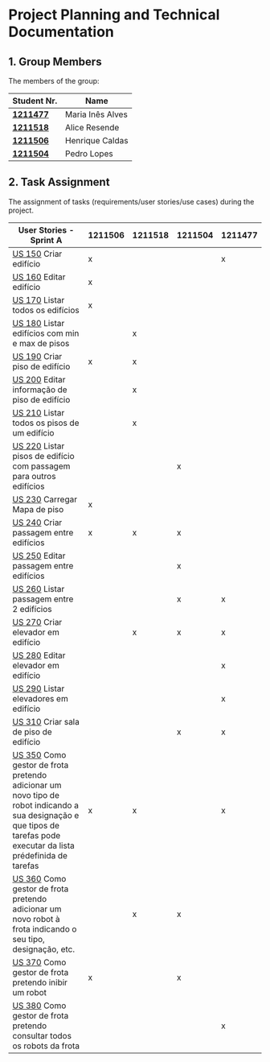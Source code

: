 # Project Planning and Technical Documentation

## 1. Group Members

The members of the group:

| Student Nr.	                     | Name			          |
|----------------------------------|------------------|
| **[1211477](1211477/readme.md)** | Maria Inês Alves |
| **[1211518](1211518/readme.md)** | Alice Resende    |
| **[1211506](1211518/readme.md)** | Henrique Caldas  |
| **[1211504](1211518/readme.md)** | Pedro Lopes      |

## 2. Task Assignment

The assignment of tasks (requirements/user stories/use cases) during the project.

| User Stories	 - Sprint A                                                                                                                                                                                  | 1211506 | 1211518 | 1211504 | 1211477 |
|-----------------------------------------------------------------------------------------------------------------------------------------------------------------------------------------------------------|---------|--------|--------|---------|
| [US 150](wiki/UserStories/US150/readme.md)  Criar edifício                                                                                                                                                | x       |        |        | x       |
| [US 160](wiki/UserStories/US160/readme.md)  Editar edifício                                                                                                                                               | x       |        |        |         |
| [US 170](wiki/UserStories/US170/readme.md)  Listar todos os edifícios                                                                                                                                     | x       |        |        |         |
| [US 180](wiki/UserStories/US180/readme.md)  Listar edifícios com min e max de pisos                                                                                                                       |         | x      |        |         |
| [US 190](wiki/UserStories/US190/readme.md)  Criar piso de edifício                                                                                                                                        | x       | x      |        |         |
| [US 200](wiki/UserStories/US200/readme.md)  Editar informação de piso de edifício                                                                                                                         |         | x      |        |         |
| [US 210](wiki/UserStories/US210/readme.md)  Listar todos os pisos de um edifício                                                                                                                          |         | x      |        |         |
| [US 220](wiki/UserStories/US220/readme.md)  Listar pisos de edifício com passagem para outros edifícios                                                                                                   |         |        | x      |         |
| [US 230](wiki/UserStories/US230/readme.md)  Carregar Mapa de piso                                                                                                                                         | x       |        |        |         |
| [US 240](wiki/UserStories/US240/readme.md)  Criar passagem entre edifícios                                                                                                                                | x       | x      | x      |         |
| [US 250](wiki/UserStories/US250/readme.md)  Editar passagem entre edifícios                                                                                                                               |         |        | x      |         |
| [US 260](wiki/UserStories/US260/readme.md)  Listar passagem entre 2 edifícios                                                                                                                             |         |        | x      | x       |
| [US 270](wiki/UserStories/US270/readme.md)  Criar elevador em edifício                                                                                                                                    |         | x      | x      | x       |
| [US 280](wiki/UserStories/US280/readme.md)  Editar elevador em edifício                                                                                                                                   |         |        |        | x       |
| [US 290](wiki/UserStories/US290/readme.md)  Listar elevadores em edifício                                                                                                                                 |         |        |        | x       |
| [US 310](wiki/UserStories/US310/readme.md)  Criar sala de piso de edifício                                                                                                                                |         |        | x      | x       |
| [US 350](wiki/UserStories/US350/readme.md)  Como gestor de frota pretendo adicionar um novo tipo de robot indicando a sua designação e que tipos de tarefas pode executar da lista prédefinida de tarefas | x       | x      |        | x       |
| [US 360](wiki/UserStories/US360/readme.md)  Como gestor de frota pretendo adicionar um novo robot à frota indicando o seu tipo, designação, etc.                                                          |         | x      | x      |         |
| [US 370](wiki/UserStories/US370/readme.md)  Como gestor de frota pretendo inibir um robot                                                                                                                 | x       |        | x      |         |
| [US 380](wiki/UserStories/US380/readme.md)  Como gestor de frota pretendo consultar todos os robots da frota                                                                                              |         |        |        | x       |

